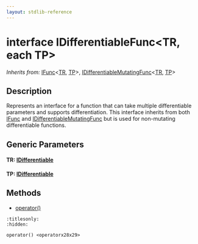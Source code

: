 ```yaml
---
layout: stdlib-reference
---
```


# interface IDifferentiableFunc\<TR, each TP\>

*Inherits from:* [IFunc](../ifunc-01/index)\<[TR](../ifunc-01/index#typeparam-TR), [TP](../ifunc-01/index#typeparam-TP)\>, [IDifferentiableMutatingFunc](../idifferentiablemutatingfunc-01fn/index)\<[TR](../idifferentiablemutatingfunc-01fn/index#typeparam-TR), [TP](../idifferentiablemutatingfunc-01fn/index#typeparam-TP)\>

## Description

Represents an interface for a function that can take multiple differentiable parameters and supports differentiation.
This interface inherits from both <span class='code'><a href="index.html" class="code_type">IFunc</a></span> and <span class='code'><a href="index.html" class="code_type">IDifferentiableMutatingFunc</a></span> but is used for non-mutating differentiable functions.


## Generic Parameters

####  <a id="typeparam-TR"></a>TR: [IDifferentiable](../idifferentiable-01/index)
####  <a id="typeparam-TP"></a>TP: [IDifferentiable](../idifferentiable-01/index)

## Methods

* [operator\(\)](operatorx28x29)


```{toctree}
:titlesonly:
:hidden:

operator() <operatorx28x29>
```
